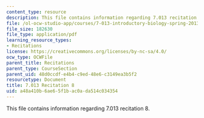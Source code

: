 ```yaml
---
content_type: resource
description: This file contains information regarding 7.013 recitation 8.
file: /ol-ocw-studio-app/courses/7-013-introductory-biology-spring-2013/a48a410b6ae65f1bac0ada514c034354_MIT7_013S12_Recitation_8.pdf
file_size: 182630
file_type: application/pdf
learning_resource_types:
- Recitations
license: https://creativecommons.org/licenses/by-nc-sa/4.0/
ocw_type: OCWFile
parent_title: Recitations
parent_type: CourseSection
parent_uid: 48d0ccdf-e4b4-c9ed-48e6-c3149ea3b5f2
resourcetype: Document
title: 7.013 Recitation 8
uid: a48a410b-6ae6-5f1b-ac0a-da514c034354
---
```

This file contains information regarding 7.013 recitation 8.